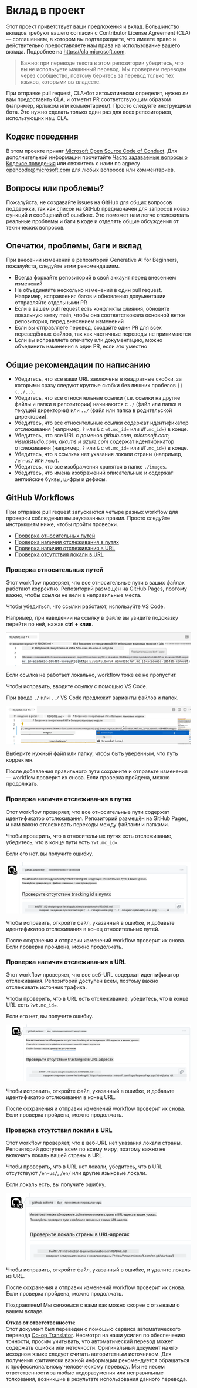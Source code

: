 <!--
CO_OP_TRANSLATOR_METADATA:
{
  "original_hash": "57c41f2af71001a2cff9d8eb797cb843",
  "translation_date": "2025-07-09T05:48:15+00:00",
  "source_file": "CONTRIBUTING.md",
  "language_code": "ru"
}
-->
# Вклад в проект

Этот проект приветствует ваши предложения и вклад. Большинство вкладов требуют вашего согласия с Contributor License Agreement (CLA) — соглашением, в котором вы подтверждаете, что имеете право и действительно предоставляете нам права на использование вашего вклада. Подробнее на <https://cla.microsoft.com>.

> Важно: при переводе текста в этом репозитории убедитесь, что вы не используете машинный перевод. Мы проверяем переводы через сообщество, поэтому беритесь за перевод только тех языков, которыми вы владеете.

При отправке pull request, CLA-бот автоматически определит, нужно ли вам предоставить CLA, и отметит PR соответствующим образом (например, ярлыком или комментарием). Просто следуйте инструкциям бота. Это нужно сделать только один раз для всех репозиториев, использующих наш CLA.

## Кодекс поведения

В этом проекте принят [Microsoft Open Source Code of Conduct](https://opensource.microsoft.com/codeofconduct/?WT.mc_id=academic-105485-koreyst).
Для дополнительной информации прочитайте [Часто задаваемые вопросы о Кодексе поведения](https://opensource.microsoft.com/codeofconduct/faq/?WT.mc_id=academic-105485-koreyst) или свяжитесь с нами по адресу [opencode@microsoft.com](mailto:opencode@microsoft.com) для любых вопросов или комментариев.

## Вопросы или проблемы?

Пожалуйста, не создавайте issues на GitHub для общих вопросов поддержки, так как список на GitHub предназначен для запросов новых функций и сообщений об ошибках. Это поможет нам легче отслеживать реальные проблемы и баги в коде и отделять общие обсуждения от технических вопросов.

## Опечатки, проблемы, баги и вклад

При внесении изменений в репозиторий Generative AI for Beginners, пожалуйста, следуйте этим рекомендациям.

* Всегда форкайте репозиторий в свой аккаунт перед внесением изменений
* Не объединяйте несколько изменений в один pull request. Например, исправления багов и обновления документации отправляйте отдельными PR
* Если в вашем pull request есть конфликты слияния, обновите локальную ветку main, чтобы она соответствовала основной ветке репозитория, перед внесением изменений
* Если вы отправляете перевод, создайте один PR для всех переведённых файлов, так как частичные переводы не принимаются
* Если вы исправляете опечатку или документацию, можно объединить изменения в один PR, если это уместно

## Общие рекомендации по написанию

- Убедитесь, что все ваши URL заключены в квадратные скобки, за которыми сразу следуют круглые скобки без лишних пробелов `[](../..)`.
- Убедитесь, что все относительные ссылки (т.е. ссылки на другие файлы и папки в репозитории) начинаются с `./` (файл или папка в текущей директории) или `../` (файл или папка в родительской директории).
- Убедитесь, что все относительные ссылки содержат идентификатор отслеживания (например, `?` или `&` с `wt.mc_id=` или `WT.mc_id=`) в конце.
- Убедитесь, что все URL с доменов _github.com, microsoft.com, visualstudio.com, aka.ms и azure.com_ содержат идентификатор отслеживания (например, `?` или `&` с `wt.mc_id=` или `WT.mc_id=`) в конце.
- Убедитесь, что в ссылках нет указания локали страны (например, `/en-us/` или `/en/`).
- Убедитесь, что все изображения хранятся в папке `./images`.
- Убедитесь, что имена изображений описательные и содержат английские буквы, цифры и дефисы.

## GitHub Workflows

При отправке pull request запускаются четыре разных workflow для проверки соблюдения вышеуказанных правил.
Просто следуйте инструкциям ниже, чтобы пройти проверки.

- [Проверка относительных путей](../..)
- [Проверка наличия отслеживания в путях](../..)
- [Проверка наличия отслеживания в URL](../..)
- [Проверка отсутствия локали в URL](../..)

### Проверка относительных путей

Этот workflow проверяет, что все относительные пути в ваших файлах работают корректно.
Репозиторий размещён на GitHub Pages, поэтому важно, чтобы ссылки не вели в неправильные места.

Чтобы убедиться, что ссылки работают, используйте VS Code.

Например, при наведении на ссылку в файле вы увидите подсказку перейти по ней, нажав **ctrl + клик**.

![VS code follow links screenshot](../../translated_images/vscode-follow-link.85520ab6a1237adcf01cc9cd8c228ce7b32ae685a034250bd5109e2682b9dfca.ru.png)

Если ссылка не работает локально, workflow тоже её не пропустит.

Чтобы исправить, вводите ссылку с помощью VS Code.

При вводе `./` или `../` VS Code предложит варианты файлов и папок.

![VS code select relative path screenshot](../../translated_images/vscode-select-relative-path.3804eb73c3a9e5f2d345e3d3288f8173a9e584254d0e505d8bcbc6461dbf1f6c.ru.png)

Выберите нужный файл или папку, чтобы быть уверенным, что путь корректен.

После добавления правильного пути сохраните и отправьте изменения — workflow проверит их снова.
Если проверка пройдена, можно продолжать.

### Проверка наличия отслеживания в путях

Этот workflow проверяет, что все относительные пути содержат идентификатор отслеживания.
Репозиторий размещён на GitHub Pages, и нам важно отслеживать переходы между файлами и папками.

Чтобы проверить, что в относительных путях есть отслеживание, убедитесь, что в конце пути есть `?wt.mc_id=`.

Если его нет, вы получите ошибку.

![GitHub check paths missing tracking comment screenshot](../../translated_images/github-check-paths-missing-tracking-comment.880d4afe03e898ffadeebe0f61f7fdea7525c25238bead9fecabc81a0a83b1c0.ru.png)

Чтобы исправить, откройте файл, указанный в ошибке, и добавьте идентификатор отслеживания в конец относительных путей.

После сохранения и отправки изменений workflow проверит их снова.
Если проверка пройдена, можно продолжать.

### Проверка наличия отслеживания в URL

Этот workflow проверяет, что все веб-URL содержат идентификатор отслеживания.
Репозиторий доступен всем, поэтому важно отслеживать источник трафика.

Чтобы проверить, что в URL есть отслеживание, убедитесь, что в конце URL есть `?wt.mc_id=`.

Если его нет, вы получите ошибку.

![GitHub check urls missing tracking comment screenshot](../../translated_images/github-check-urls-missing-tracking-comment.1bd00d20b24a1e2e3179e59e1bd7d44f16637a1bb1ab265562565251166841ef.ru.png)

Чтобы исправить, откройте файл, указанный в ошибке, и добавьте идентификатор отслеживания в конец URL.

После сохранения и отправки изменений workflow проверит их снова.
Если проверка пройдена, можно продолжать.

### Проверка отсутствия локали в URL

Этот workflow проверяет, что в веб-URL нет указания локали страны.
Репозиторий доступен всем по всему миру, поэтому важно не включать локаль вашей страны в URL.

Чтобы проверить, что в URL нет локали, убедитесь, что в URL отсутствуют `/en-us/`, `/en/` или другие языковые локали.

Если локаль есть, вы получите ошибку.

![GitHub check country locale comment screenshot](../../translated_images/github-check-country-locale-comment.2f4fe93228161dee6ec8210f3d6ccc66af6864f6b178b8d96f30818498fba72a.ru.png)

Чтобы исправить, откройте файл, указанный в ошибке, и удалите локаль из URL.

После сохранения и отправки изменений workflow проверит их снова.
Если проверка пройдена, можно продолжать.

Поздравляем! Мы свяжемся с вами как можно скорее с отзывами о вашем вкладе.

**Отказ от ответственности**:  
Этот документ был переведен с помощью сервиса автоматического перевода [Co-op Translator](https://github.com/Azure/co-op-translator). Несмотря на наши усилия по обеспечению точности, просим учитывать, что автоматический перевод может содержать ошибки или неточности. Оригинальный документ на его исходном языке следует считать авторитетным источником. Для получения критически важной информации рекомендуется обращаться к профессиональному человеческому переводу. Мы не несем ответственности за любые недоразумения или неправильные толкования, возникшие в результате использования данного перевода.